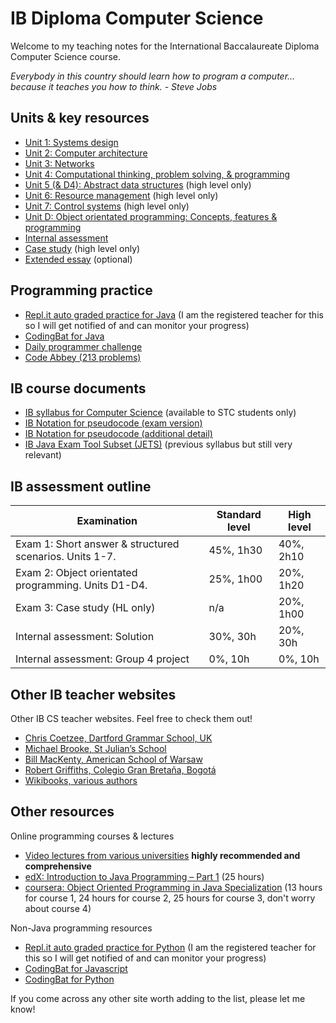 # IB Diploma Computer Science

Welcome to my teaching notes for the International Baccalaureate Diploma Computer Science course.

*Everybody in this country should learn how to program a computer… because it teaches you how to think. - Steve Jobs*

## Units & key resources

* [Unit 1: Systems design](unit-1)
* [Unit 2: Computer architecture](unit-2)
* [Unit 3: Networks](unit-3)
* [Unit 4: Computational thinking, problem solving, & programming](unit-4)
* [Unit 5 (& D4): Abstract data structures](unit-5) (high level only)
* [Unit 6: Resource management](unit-6) (high level only)
* [Unit 7: Control systems](unit-7) (high level only)
* [Unit D: Object orientated programming: Concepts, features & programming](unit-d)
* [Internal assessment](internal-assessment) 
* [Case study](case-study.md) (high level only)
* [Extended essay](extended-essay.md) (optional)

## Programming practice

* [Repl.it auto graded practice for Java](https://repl.it/data/classrooms/share/6eb69c6fa7b2d8c43a47961ca856c8af) (I am the registered teacher for this so I will get notified of and can monitor your progress)
* [CodingBat for Java](https://codingbat.com/java)
* [Daily programmer challenge](https://www.reddit.com/r/dailyprogrammer/)
* [Code Abbey (213 problems)](http://www.codeabbey.com/index/task_list)

## IB course documents

* [IB syllabus for Computer Science](https://drive.google.com/drive/folders/1_-CMEiY1TEcvBt29xWtJF9dL-VQ8GBeR?usp=sharing) (available to STC students only)
* [IB Notation for pseudocode (exam version)](ib-compsci-pseudocode-flowcharts.pdf)
* [IB Notation for pseudocode (additional detail)](ib-compsci-pseudocode-in-detail.pdf)
* [IB Java Exam Tool Subset (JETS)](ib-compsci-jets.pdf) (previous syllabus but still very relevant)

## IB assessment outline

| Examination                                             | Standard level | High level |
| ------------------------------------------------------- | --------- | --------- |
| Exam 1: Short answer & structured scenarios. Units 1-7. | 45%, 1h30 | 40%, 2h10 |
| Exam 2: Object orientated programming. Units D1-D4.     | 25%, 1h00 | 20%, 1h20 |
| Exam 3: Case study (HL only)                            | n/a       | 20%, 1h00 |
| Internal assessment: Solution                           | 30%, 30h  | 20%, 30h  |
| Internal assessment: Group 4 project                    | 0%, 10h   | 0%, 10h   |

## Other IB teacher websites

Other IB CS teacher websites. Feel free to check them out!

* [Chris Coetzee, Dartford Grammar School, UK](http://ib.compscihub.net/) 
* [Michael Brooke, St Julian’s School](http://www.emjbe.net/moodle/course/view.php?id=2)
* [Bill MacKenty, American School of Warsaw](https://computersciencewiki.org/)
* [Robert Griffiths, Colegio Gran Bretaña, Bogotá](https://ibcompsci.net/)
* [Wikibooks, various authors](https://en.wikibooks.org/wiki/IB/Group_4/Computer_Science)

## Other resources

Online programming courses & lectures

* [Video lectures from various universities](https://github.com/Developer-Y/cs-video-courses) **highly recommended and comprehensive**
* [edX: Introduction to Java Programming – Part 1](https://www.edx.org/course/introduction-to-java-programming-part-1-3) (25 hours)
* [coursera: Object Oriented Programming in Java Specialization](https://www.coursera.org/specializations/object-oriented-programming) (13 hours for course 1, 24 hours for course 2, 25 hours for course 3, don't worry about course 4)

Non-Java programming resources

* [Repl.it auto graded practice for Python](https://repl.it/data/classrooms/share/9d68c5288e184810f61b489d14ccfa54) (I am the registered teacher for this so I will get notified of and can monitor your progress)
* [CodingBat for Javascript](https://codingjs.pbaumgarten.com/)
* [CodingBat for Python](https://codingbat.com/python)

If you come across any other site worth adding to the list, please let me know!
